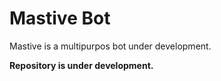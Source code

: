 # Mastive Bot
Mastive is a multipurpos bot under development.

<b>Repository is under development.</b>
